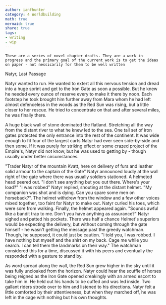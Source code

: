 ```yaml
---
author: ianfhunter
category: 4 Worldbuilding
math: true
mermaid: true
share: true
tags:
- writing
- wip
---
```


```ad-note
These are a series of novel chapter drafts. They are a work in progress and the primary goal of the current work is to get the ideas on paper - not nessicarily for them to be well written 
```
Natyr, Last Passage

Natyr wanted to run. He wanted to extert all this nervous tension and dread into a huge sprint and get to the Iron Gate as soon a possible. But he knew he needed every ounce of reserve every to make it there by noon. Each footstep he took brought him further away from Mara whom he had left almost defenceless in the woods as the Red Sun was rising, but a little closer to her rescue. He tried to concentrate on that and after several miles, he was finally there.

A huge black wall of stone dominated the flatland. Stretching all the way from the distant river to what he knew led to the sea. One tall set of iron gates protected the only entrance into the rest of the continent. It was wide enough to fit four of the largest carts Natyr had ever seen side-by-side and then some. If it was purely for striking effect or some crazed project of the Empire's, Natyr did not know, but he was used to getting by - though usually under better circumstances.

"Trader Natyr of the mountain Kvatt, here on delivery of furs and leather solid armour to the captain of the Gate" Natyr announced loudly at the wall right of the gate where there was usually soldiers stationed. A helmeted head peered out. "I don't see anything but you out there. Where's your load?" "I was robbed" Natyr replied, shouting at the distant helmet. "My companion was shot and is dying. Can you spare some men on horseback?". The helmet withdrew from the window and a few other voices mixed together, too faint for Natyr to make out. Natyr curled his toes, which were sore from walking. Finally, the helmet appeared again. "Sounds awful like a bandit trap to me. Don't you have anything as assurance?" Natyr sighed and patted his pockets. There was half a chance Helmet's superiors would be expecting the delivery, but without coming through the gate himself - he wasn't getting the message past the greedy watchman. Though, he supposed, it could just be caution. "I told you, I was robbed. I have nothing but myself and the shirt on my back. Cage me while you search. I can tell them the landmarks on their way." The watchman considered this for a time, discussed it with his peers and eventually the responded with a gesture to stand by.

As word spread along the wall, the Red Sun grew higher in the sky until it was fully uncloaked from the horizon. Natyr could hear the scuffle of horses being reigned as the Iron Gate opened creakingly with an armed escort to take him in. He held out his hands to be cuffed and was led inside. Two gallant riders strode over to him and listened to his directions. Natyr felt a little comforted by their attentiveness, but when they marched off, he was left in the cage with nothing but his own thoughts.